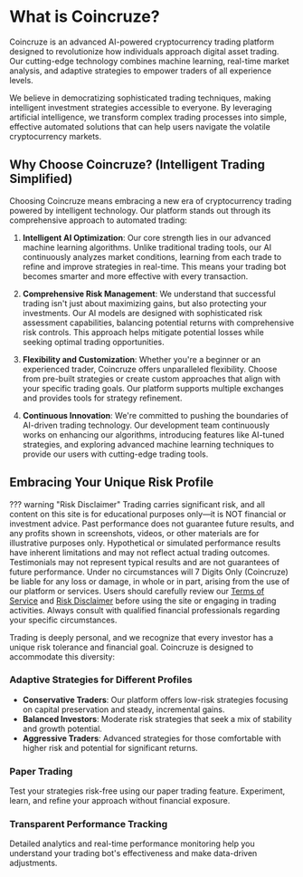 # What is Coincruze?

Coincruze is an advanced AI-powered cryptocurrency trading platform designed to revolutionize how individuals approach digital asset trading. Our cutting-edge technology combines machine learning, real-time market analysis, and adaptive strategies to empower traders of all experience levels.

We believe in democratizing sophisticated trading techniques, making intelligent investment strategies accessible to everyone. By leveraging artificial intelligence, we transform complex trading processes into simple, effective automated solutions that can help users navigate the volatile cryptocurrency markets.

## Why Choose Coincruze? (Intelligent Trading Simplified)

Choosing Coincruze means embracing a new era of cryptocurrency trading powered by intelligent technology. Our platform stands out through its comprehensive approach to automated trading:

1. **Intelligent AI Optimization**: Our core strength lies in our advanced machine learning algorithms. Unlike traditional trading tools, our AI continuously analyzes market conditions, learning from each trade to refine and improve strategies in real-time. This means your trading bot becomes smarter and more effective with every transaction.

2. **Comprehensive Risk Management**: We understand that successful trading isn't just about maximizing gains, but also protecting your investments. Our AI models are designed with sophisticated risk assessment capabilities, balancing potential returns with comprehensive risk controls. This approach helps mitigate potential losses while seeking optimal trading opportunities.

3. **Flexibility and Customization**: Whether you're a beginner or an experienced trader, Coincruze offers unparalleled flexibility. Choose from pre-built strategies or create custom approaches that align with your specific trading goals. Our platform supports multiple exchanges and provides tools for strategy refinement.

4. **Continuous Innovation**: We're committed to pushing the boundaries of AI-driven trading technology. Our development team continuously works on enhancing our algorithms, introducing features like AI-tuned strategies, and exploring advanced machine learning techniques to provide our users with cutting-edge trading tools.

## Embracing Your Unique Risk Profile

??? warning "Risk Disclaimer"
    Trading carries significant risk, and all content on this site is for educational purposes
    only—it is NOT financial or investment advice. Past performance does not guarantee future results,
    and any profits shown in screenshots, videos, or other materials are for illustrative purposes only.
    Hypothetical or simulated performance results have inherent limitations and may not reflect actual trading outcomes.
    Testimonials may not represent typical results and are not guarantees of future performance.
    Under no circumstances will 7 Digits Only (Coincruze) be liable for any loss or damage, in whole or in part,
    arising from the use of our platform or services. Users should carefully review our
    [Terms of Service](https://coincruze.com/terms) and [Risk Disclaimer](https://coincruze.com/disclaimer)
    before using the site or engaging in trading activities. Always consult with qualified financial professionals
    regarding your specific circumstances.

Trading is deeply personal, and we recognize that every investor has a unique risk tolerance and financial goal. Coincruze is designed to accommodate this diversity:

### Adaptive Strategies for Different Profiles

- **Conservative Traders**: Our platform offers low-risk strategies focusing on capital preservation and steady, incremental gains.
- **Balanced Investors**: Moderate risk strategies that seek a mix of stability and growth potential.
- **Aggressive Traders**: Advanced strategies for those comfortable with higher risk and potential for significant returns.

### Paper Trading

Test your strategies risk-free using our paper trading feature. Experiment, learn, and refine your approach without financial exposure.

### Transparent Performance Tracking

Detailed analytics and real-time performance monitoring help you understand your trading bot's effectiveness and make data-driven adjustments.
